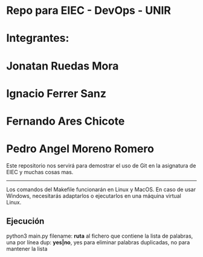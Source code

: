 # Repo para EIEC - DevOps - UNIR
# Integrantes:
# Jonatan Ruedas Mora
# Ignacio Ferrer Sanz
# Fernando Ares Chicote
# Pedro Angel Moreno Romero
Este repositorio nos servirá para demostrar el uso de Git en la asignatura de EIEC y muchas cosas mas.

---

Los comandos del Makefile funcionarán en Linux y MacOS. En caso de usar Windows, necesitarás adaptarlos o ejecutarlos en una máquina virtual Linux.

## Ejecución

python3 main.py <filename> <dup>
  filename: **ruta** al fichero que contiene la lista de palabras, una por línea
  dup: **yes|no**, yes para eliminar palabras duplicadas, no para mantener la lista
